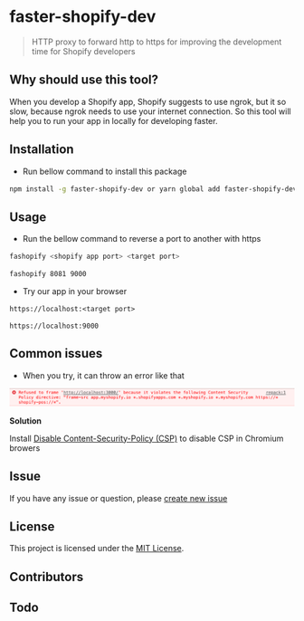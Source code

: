 # faster-shopify-dev

> HTTP proxy to forward http to https for improving the development time for Shopify developers

## Why should use this tool?

When you develop a Shopify app, Shopify suggests to use ngrok, but it so slow, because ngrok needs to use your internet connection. 
So this tool will help you to run your app in locally for developing faster.

## Installation

* Run bellow command to install this package

```bash
npm install -g faster-shopify-dev or yarn global add faster-shopify-dev
```

## Usage

* Run the bellow command to reverse a port to another with https

```bash
fashopify <shopify app port> <target port>
```

```bash
fashopify 8081 9000
```

* Try our app in your browser

```text
https://localhost:<target port>
```

```text
https://localhost:9000
```

## Common issues

* When you try, it can throw an error like that

![Content Security Policy Error](./screenshot.png)

**Solution**

Install [Disable Content-Security-Policy (CSP)](https://chrome.google.com/webstore/detail/disable-content-security/ieelmcmcagommplceebfedjlakkhpden) to disable CSP in Chromium browers 

## Issue

If you have any issue or question, please [create new issue](https://github.com/baorv/faster-shopify-dev/issues/new)

## License

This project is licensed under the [MIT License](LICENSE.md).

## Contributors

## Todo
